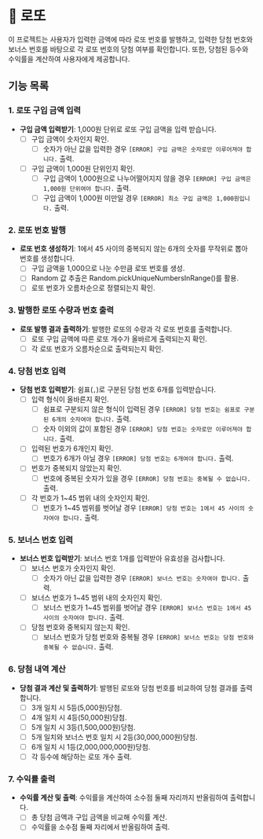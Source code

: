 # 🎰 로또

이 프로젝트는 사용자가 입력한 금액에 따라 로또 번호를 발행하고, 입력한 당첨 번호와 보너스 번호를 바탕으로 각 로또 번호의 당첨 여부를 확인합니다. 또한, 당첨된 등수와 수익률을 계산하여 사용자에게 제공합니다.

## 기능 목록

### 1. 로또 구입 금액 입력

- **구입 금액 입력받기**: 1,000원 단위로 로또 구입 금액을 입력 받습니다.
  - [ ] 구입 금액이 숫자인지 확인.
    - [ ] 숫자가 아닌 값을 입력한 경우 `[ERROR] 구입 금액은 숫자로만 이루어져야 합니다.` 출력.
  - [ ] 구입 금액이 1,000원 단위인지 확인.
    - [ ] 구입 금액이 1,000원으로 나누어떨어지지 않을 경우 `[ERROR] 구입 금액은 1,000원 단위여야 합니다.` 출력.
    - [ ] 구입 금액이 1,000원 미만일 경우 `[ERROR] 최소 구입 금액은 1,000원입니다.` 출력.

### 2. 로또 번호 발행

- **로또 번호 생성하기**: 1에서 45 사이의 중복되지 않는 6개의 숫자를 무작위로 뽑아 번호를 생성합니다.
  - [ ] 구입 금액을 1,000으로 나눈 수만큼 로또 번호를 생성.
  - [ ] Random 값 추출은 Random.pickUniqueNumbersInRange()를 활용.
  - [ ] 로또 번호가 오름차순으로 정렬되는지 확인.

### 3. 발행한 로또 수량과 번호 출력

- **로또 발행 결과 출력하기**: 발행한 로또의 수량과 각 로또 번호를 출력합니다.
  - [ ] 로또 구입 금액에 따른 로또 개수가 올바르게 출력되는지 확인.
  - [ ] 각 로또 번호가 오름차순으로 출력되는지 확인.

### 4. 당첨 번호 입력

- **당첨 번호 입력받기**: 쉼표(`,`)로 구분된 당첨 번호 6개를 입력받습니다.
  - [ ] 입력 형식이 올바른지 확인.
    - [ ] 쉼표로 구분되지 않은 형식이 입력된 경우 `[ERROR] 당첨 번호는 쉼표로 구분된 6개의 숫자여야 합니다.` 출력.
    - [ ] 숫자 이외의 값이 포함된 경우 `[ERROR] 당첨 번호는 숫자로만 이루어져야 합니다.` 출력.
  - [ ] 입력된 번호가 6개인지 확인.
    - [ ] 번호가 6개가 아닐 경우 `[ERROR] 당첨 번호는 6개여야 합니다.` 출력.
  - [ ] 번호가 중복되지 않았는지 확인.
    - [ ] 번호에 중복된 숫자가 있을 경우 `[ERROR] 당첨 번호는 중복될 수 없습니다.` 출력.
  - [ ] 각 번호가 1~45 범위 내의 숫자인지 확인.
    - [ ] 번호가 1~45 범위를 벗어날 경우 `[ERROR] 당첨 번호는 1에서 45 사이의 숫자여야 합니다.` 출력.

### 5. 보너스 번호 입력

- **보너스 번호 입력받기**: 보너스 번호 1개를 입력받아 유효성을 검사합니다.
  - [ ] 보너스 번호가 숫자인지 확인.
    - [ ] 숫자가 아닌 값을 입력한 경우 `[ERROR] 보너스 번호는 숫자여야 합니다.` 출력.
  - [ ] 보너스 번호가 1~45 범위 내의 숫자인지 확인.
    - [ ] 보너스 번호가 1~45 범위를 벗어날 경우 `[ERROR] 보너스 번호는 1에서 45 사이의 숫자여야 합니다.` 출력.
  - [ ] 당첨 번호와 중복되지 않는지 확인.
    - [ ] 보너스 번호가 당첨 번호와 중복될 경우 `[ERROR] 보너스 번호는 당첨 번호와 중복될 수 없습니다.` 출력.

### 6. 당첨 내역 계산

- **당첨 결과 계산 및 출력하기**: 발행된 로또와 당첨 번호를 비교하여 당첨 결과를 출력합니다.
  - [ ] 3개 일치 시 5등(5,000원)당첨.
  - [ ] 4개 일치 시 4등(50,000원)당첨.
  - [ ] 5개 일치 시 3등(1,500,000원)당첨.
  - [ ] 5개 일치와 보너스 번호 일치 시 2등(30,000,000원)당첨.
  - [ ] 6개 일치 시 1등(2,000,000,000원)당첨.
  - [ ] 각 등수에 해당하는 로또 개수 출력.

### 7. 수익률 출력

- **수익률 계산 및 출력**: 수익률을 계산하여 소수점 둘째 자리까지 반올림하여 출력합니다.
  - [ ] 총 당첨 금액과 구입 금액을 비교해 수익률 계산.
  - [ ] 수익률을 소수점 둘째 자리에서 반올림하여 출력.
